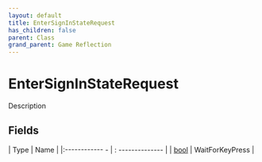 ```yaml
---
layout: default
title: EnterSignInStateRequest
has_children: false
parent: Class
grand_parent: Game Reflection
---
```

# EnterSignInStateRequest
Description 

## Fields
| Type | Name |
|:------------ - | : -------------- |
| [bool](game-reflection/components/bool.md) | WaitForKeyPress |
